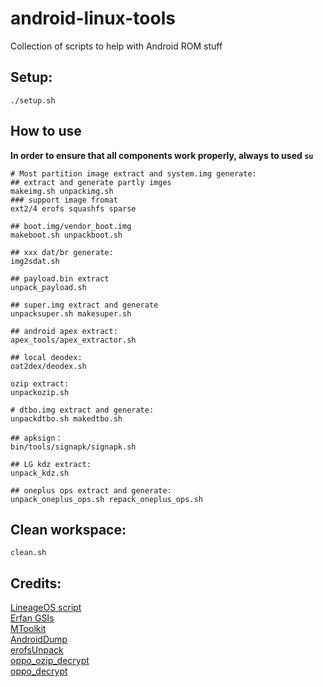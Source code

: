 # android-linux-tools

Collection of scripts to help with Android ROM stuff

## Setup:

```
./setup.sh
```

## How to use
**In order to ensure that all components work properly, always to used `su`**

```
# Most partition image extract and system.img generate: 
## extract and generate partly imges 
makeimg.sh unpackimg.sh
### support image fromat
ext2/4 erofs squashfs sparse

## boot.img/vendor_boot.img
makeboot.sh unpackboot.sh  

## xxx dat/br generate:
img2sdat.sh

## payload.bin extract
unpack_payload.sh

## super.img extract and generate
unpacksuper.sh makesuper.sh

## android apex extract:
apex_tools/apex_extractor.sh

## local deodex: 
oat2dex/deodex.sh

ozip extract:
unpackozip.sh

# dtbo.img extract and generate:
unpackdtbo.sh makedtbo.sh

## apksign：
bin/tools/signapk/signapk.sh  

## LG kdz extract: 
unpack_kdz.sh

## oneplus ops extract and generate:
unpack_oneplus_ops.sh repack_oneplus_ops.sh
```

## Clean workspace:

```
clean.sh
```

## Credits:

[LineageOS script](https://github.com/LineageOS/scripts)  
[Erfan GSIs](https://github.com/erfanoabdi/ErfanGSIs)  
[MToolkit](https://github.com/Nightmare-MY)  
[AndroidDump](https://github.com/AndroidDump/dumper)  
[erofsUnpack](https://github.com/thka2016/erofsUnpack)  
[oppo_ozip_decrypt](https://github.com/bkerler/oppo_ozip_decrypt)  
[oppo_decrypt](https://github.com/bkerler/oppo_decrypt)  
